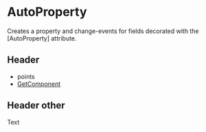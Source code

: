 # AutoProperty

Creates a property and change-events for fields decorated with the [AutoProperty] attribute.

## Header
- points
- [GetComponent](./docs/GetComponent.md)

## Header other
Text